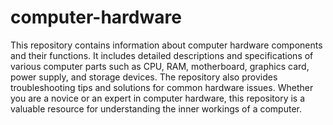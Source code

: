 # computer-hardware
This repository contains information about computer hardware components and their functions.
It includes detailed descriptions and specifications of various computer parts such as CPU, RAM, motherboard, graphics card, power supply, and storage devices. The repository also provides troubleshooting tips and solutions for common hardware issues. Whether you are a novice or an expert in computer hardware, this repository is a valuable resource for understanding the inner workings of a computer.
